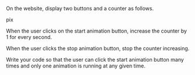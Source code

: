 

On the website, display two buttons and a counter as follows.

pix

When the user clicks on the start animation button, increase the counter by 1 for every second.

When the user clicks the stop animation button, stop the counter increasing.

Write your code so that the user can click the start animation button many times and only one animation is running at any given time.
